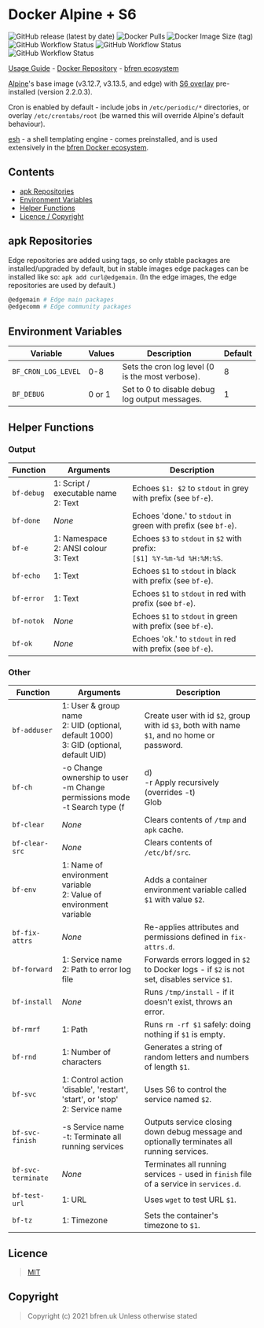 # Docker Alpine + S6

![GitHub release (latest by date)](https://img.shields.io/github/v/release/bfren/docker-alpine-s6) ![Docker Pulls](https://img.shields.io/docker/pulls/bfren/alpine-s6?label=pulls) ![Docker Image Size (tag)](https://img.shields.io/docker/image-size/bfren/alpine-s6/latest?label=size)<br/>
![GitHub Workflow Status](https://img.shields.io/github/workflow/status/bfren/docker-alpine-s6/dev-alpine3_12?label=3.12) ![GitHub Workflow Status](https://img.shields.io/github/workflow/status/bfren/docker-alpine-s6/dev-alpine3_13?label=3.13) ![GitHub Workflow Status](https://img.shields.io/github/workflow/status/bfren/docker-alpine-s6/dev-alpineedge?label=edge)

[Usage Guide](https://github.com/bfren/docker/wiki/alpine-s6) - [Docker Repository](https://hub.docker.com/r/bfren/alpine-s6) - [bfren ecosystem](https://github.com/bfren/docker)

[Alpine](https://alpinelinux.org/)'s base image (v3.12.7, v3.13.5, and edge) with [S6 overlay](https://github.com/just-containers/s6-overlay) pre-installed (version 2.2.0.3).

Cron is enabled by default - include jobs in `/etc/periodic/*` directories, or overlay `/etc/crontabs/root` (be warned this will override Alpine's default behaviour).

[esh](https://github.com/jirutka/esh) - a shell templating engine - comes preinstalled, and is used extensively in the [bfren Docker ecosystem](https://github.com/bfren/docker).

## Contents

* [apk Repositories](#apk-repositories)
* [Environment Variables](#environment-variables)
* [Helper Functions](#helper-functions)
* [Licence / Copyright](#licence)

## apk Repositories

Edge repositories are added using tags, so only stable packages are installed/upgraded by default, but in stable images edge packages can be installed like so: `apk add curl@edgemain`.  (In the edge images, the edge repositories are used by default.)

```bash
@edgemain # Edge main packages
@edgecomm # Edge community packages
```

## Environment Variables

| Variable            | Values | Description                                      | Default |
| ------------------- | ------ | ------------------------------------------------ | ------- |
| `BF_CRON_LOG_LEVEL` | 0-8    | Sets the cron log level (0 is the most verbose). | 8       |
| `BF_DEBUG`          | 0 or 1 | Set to 0 to disable debug log output messages.   | 1       |

## Helper Functions

### Output

| Function          | Arguments                                    | Description                                                                               |
| ----------------- | -------------------------------------------- | ----------------------------------------------------------------------------------------- |
| `bf-debug`        | 1: Script / executable name<br>2: Text       | Echoes `$1: $2` to `stdout` in grey with prefix (see `bf-e`).                             |
| `bf-done`         | *None*                                       | Echoes 'done.' to `stdout` in green with prefix (see `bf-e`).                             |
| `bf-e`            | 1: Namespace<br>2: ANSI colour<br>3: Text    | Echoes `$3` to `stdout` in `$2` with prefix:<br>`[$1] %Y-%m-%d %H:%M:%S`.                 |
| `bf-echo`         | 1: Text                                      | Echoes `$1` to `stdout` in black with prefix (see `bf-e`).                                |
| `bf-error`        | 1: Text                                      | Echoes `$1` to `stdout` in red with prefix (see `bf-e`).                                  |
| `bf-notok`        | *None*                                       | Echoes `$1` to `stdout` in green with prefix (see `bf-e`).                                |
| `bf-ok`           | *None*                                       | Echoes 'ok.' to `stdout` in red with prefix (see `bf-e`).                                 |

### Other

| Function           | Arguments                                                                                                                        | Description                                                                                 |
| ------------------ | -------------------------------------------------------------------------------------------------------------------------------- | ------------------------------------------------------------------------------------------- |
| `bf-adduser`       | 1: User &amp; group name<br>2: UID (optional, default 1000)<br>3: GID (optional, default UID)                                    | Create user with id `$2`, group with id `$3`, both with name `$1`, and no home or password. |
| `bf-ch`            | -o Change ownership to user<br>-m Change permissions mode<br>-t Search type (f|d)<br>-r Apply recursively (overrides -t)<br>Glob | Changes ownership and/or permissions of file / directory glob.                              |
| `bf-clear`         | *None*                                                                                                                           | Clears contents of `/tmp` and `apk` cache.                                                  |
| `bf-clear-src`     | *None*                                                                                                                           | Clears contents of `/etc/bf/src`.                                                          |
| `bf-env`           | 1: Name of environment variable<br>2: Value of environment variable                                                              | Adds a container environment variable called `$1` with value `$2`.                          |
| `bf-fix-attrs`     | *None*                                                                                                                           | Re-applies attributes and permissions defined in `fix-attrs.d`.                             |
| `bf-forward`       | 1: Service name<br>2: Path to error log file                                                                                     | Forwards errors logged in `$2` to Docker logs - if `$2` is not set, disables service `$1`.  |
| `bf-install`       | *None*                                                                                                                           | Runs `/tmp/install` - if it doesn't exist, throws an error.                                 |
| `bf-rmrf`          | 1: Path                                                                                                                          | Runs `rm -rf $1` safely: doing nothing if `$1` is empty.                                    |
| `bf-rnd`           | 1: Number of characters                                                                                                          | Generates a string of random letters and numbers of length `$1`.                            |
| `bf-svc`           | 1: Control action 'disable', 'restart', 'start', or 'stop'<br>2: Service name                                                    | Uses S6 to control the service named `$2`.                                                  |
| `bf-svc-finish`    | -s Service name<br>-t: Terminate all running services                                                                            | Outputs service closing down debug message and optionally terminates all running services.  |
| `bf-svc-terminate` | *None*                                                                                                                           | Terminates all running services - used in `finish` file of a service in `services.d`.       |
| `bf-test-url`      | 1: URL                                                                                                                           | Uses `wget` to test URL `$1`.                                                               |
| `bf-tz`            | 1: Timezone                                                                                                                      | Sets the container's timezone to `$1`.                                                      |

## Licence

> [MIT](https://mit.bfren.uk/2020)

## Copyright

> Copyright (c) 2021 bfren.uk
> Unless otherwise stated
